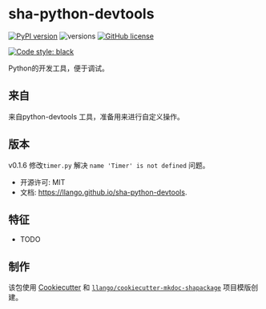 # sha-python-devtools


[![PyPI version](https://badge.fury.io/py/sha-python-devtools.svg)](https://badge.fury.io/py/sha-python-devtools)
![versions](https://img.shields.io/pypi/pyversions/sha-python-devtools.svg)
[![GitHub license](https://img.shields.io/github/license/mgancita/sha-python-devtools.svg)](https://github.com/mgancita/sha-python-devtools/blob/main/LICENSE)


[![Code style: black](https://img.shields.io/badge/code%20style-black-000000.svg)](https://github.com/psf/black)


Python的开发工具，便于调试。

## 来自
来自python-devtools 工具，准备用来进行自定义操作。

## 版本

v0.1.6 修改`timer.py`  解决 `name 'Timer' is not defined` 问题。

- 开源许可: MIT
- 文档: https://llango.github.io/sha-python-devtools.


## 特征

* TODO

## 制作


该包使用 [Cookiecutter](https://github.com/audreyr/cookiecutter) 和 [`llango/cookiecutter-mkdoc-shapackage`](https://github.com/llango/cookiecutter-mkdoc-shapackage/) 项目模版创建。
